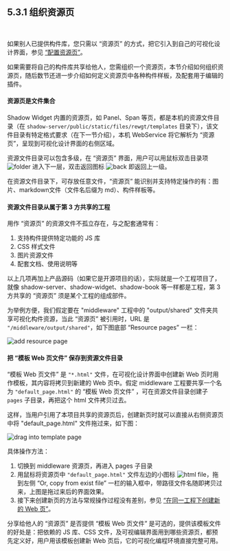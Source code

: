 5.3.1 组织资源页
--------------

&nbsp;

如果别人已提供构件库，您只需以 “资源页” 的方式，把它引入到自己的可视化设计界面，参见 [“配置资源页”](#5.2.3.)。

如果需要将自己的构件库共享给他人，您需组织一个资源页，本节介绍如何组织资源页，随后数节还进一步介绍如何定义资源页中各种构件样板，及配套用于编辑的插件。

#### 资源页是文件集合

Shadow Widget 内置的资源页，如 Panel、Span 等页，都是本机的资源文件目录（在 `shadow-server/public/static/files/rewgt/templates` 目录下），该文件目录有特定格式要求（在下一节介绍），本机 WebService 将它解析为 “资源页”，呈现到可视化设计界面的右侧区域。

资源文件目录可以包含多级，在 “资源页” 界面，用户可以用鼠标双击目录项 ![folder](md/res/file_folder.png) 进入下一层，双击返回图标 ![back](md/res/file_up.png) 即返回上一级。

在资源文件目录下，可存放任意文件，“资源页” 能识别并支持特定操作的有：图片、markdown文件（文件名后缀为 md）、构件样板等。

#### 资源文件目录从属于第 3 方共享的工程

用作 “资源页” 的资源文件不孤立存在，与之配套通常有：
1. 支持构件提供特定功能的 JS 库
2. CSS 样式文件
3. 图片资源文件
4. 配套文档、使用说明等

以上几项再加上产品源码（如果它是开源项目的话），实际就是一个工程项目了，就像 shadow-server、shadow-widget、shadow-book 等一样都是工程，第 3 方共享的 “资源页” 须是某个工程的组成部件。

为举例方便，我们假定要在 "middleware" 工程中的 "output/shared" 文件夹共享可视化构件资源，当此 “资源页” 被引用时，URL 是 `"/middleware/output/shared"`，如下图底部 “Resource pages” 一栏：

![add resource page](md/res/add_res_page.png)

#### 把 “模板 Web 页文件” 保存到资源文件目录

“模板 Web 页文件” 是 `"*.html"` 文件，在可视化设计界面中创建新 Web 页时用作模板，其内容将拷贝到新建的 Web 页中。假定 middleware 工程要共享一个名为 `"default_page.html"` 的 “模板 Web 页文件” ，可在资源文件目录创建子 `pages` 子目录，再把这个 html 文件拷贝过去。

这样，当用户引用了本项目共享的资源页后，创建新页时就可以直接从右侧资源页中将 "default_page.html"  文件拖过来，如下图：

![drag into template page](md/res/move_temp_page.png)

具体操作方法：
1. 切换到 middleware 资源页，再进入 pages 子目录
2. 用鼠标将资源页中 `"default_page.html"` 文件左边的小图标 ![html file](md/res/file_html.png)，拖到左侧 “Or, copy from exist file” 一栏的输入框中，带路径文件名随即拷贝过来，上图是拖过来后的界面效果。
3. 接下来创建新页的方法与常规操作过程没有差别，参见 [“在同一工程下创建新的 Web 页”](#5.1.3.)。

分享给他人的 “资源页” 是否提供 “模板 Web 页文件” 是可选的，提供该模板文件的好处是：把依赖的 JS 库、CSS 文件，及可视编辑界面用到哪些资源页，都预先定义好，用户用该模板创建新 Web 页后，它的可视化编程环境直接完整可用。

&nbsp;
